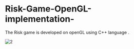 # Risk-Game-OpenGL-implementation-
The Risk game is developed on openGL using C++ language .

![2](https://user-images.githubusercontent.com/42182191/86518298-1062f700-be4a-11ea-8458-3f0c0e2bef93.gif)

